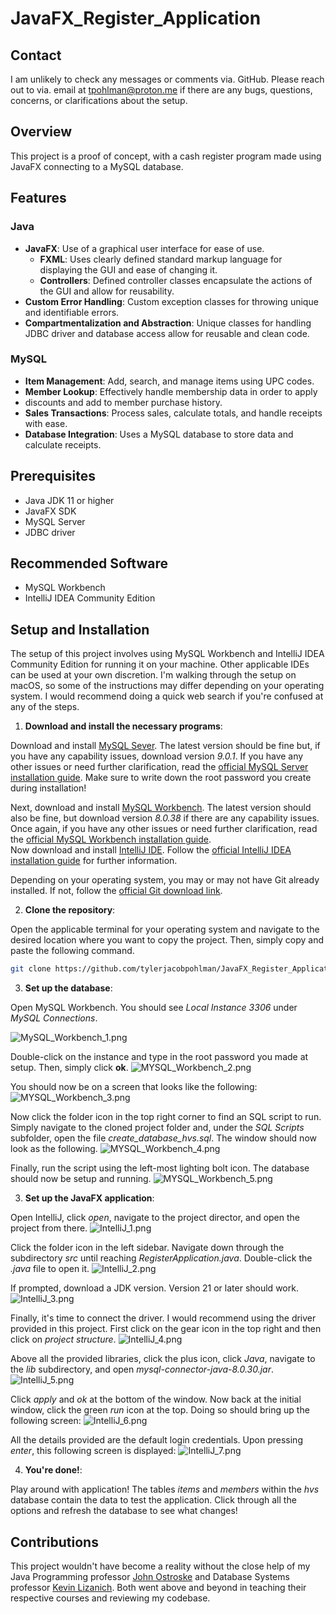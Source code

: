 # JavaFX_Register_Application

## Contact
I am unlikely to check any messages or comments via. GitHub. Please reach out to via. email
at [tpohlman@proton.me](tpohlman@proton.me) if there are any bugs, questions, concerns, or
clarifications about the setup.
## Overview
This project is a proof of concept, with a cash register program made
using JavaFX connecting to a MySQL database.

## Features
### Java
- **JavaFX**: Use of a graphical user interface for ease of use.
  - **FXML**: Uses clearly defined standard markup language for 
displaying the GUI and ease of changing it.
  - **Controllers**: Defined controller classes encapsulate the actions
of the GUI and allow for reusability.
- **Custom Error Handling**: Custom exception classes for throwing
unique and identifiable errors.
- **Compartmentalization and Abstraction**: Unique classes for handling
JDBC driver and database access allow for reusable and clean code.
### MySQL
- **Item Management**: Add, search, and manage items using UPC codes.
- **Member Lookup**: Effectively handle membership data in order to apply
- discounts and add to member purchase history.
- **Sales Transactions**: Process sales, calculate totals, and handle receipts with ease.
- **Database Integration**: Uses a MySQL database to store data and calculate receipts.

## Prerequisites
- Java JDK 11 or higher
- JavaFX SDK
- MySQL Server
- JDBC driver
## Recommended Software
- MySQL Workbench
- IntelliJ IDEA Community Edition

## Setup and Installation
The setup of this project involves using MySQL Workbench and IntelliJ IDEA Community Edition
for running it on your machine. Other applicable IDEs can be used at your own discretion. I'm 
walking through the setup on macOS, so some of the instructions may differ depending on your 
operating system. I would recommend doing a quick web search if you're confused at any of the steps.

1. **Download and install the necessary programs**:

Download and install [MySQL Sever](https://dev.mysql.com/downloads/mysql/). The latest version should be fine but, if 
you have any capability issues, download version *9.0.1*. If you have any other issues or 
need further clarification, read the [official MySQL Server installation guide](https://dev.mysql.com/doc/refman/9.0/en/installing.html).
Make sure to write down the root password you create during installation!

Next, download and install [MySQL Workbench](https://dev.mysql.com/downloads/workbench/). The latest version should also
be fine, but download version *8.0.38* if there are any capability issues. Once again, if you have any other issues or
need further clarification, read the [official MySQL Workbench installation guide](https://dev.mysql.com/doc/workbench/en/wb-installing.html).
<br />
Now download and install [IntelliJ IDE](https://www.jetbrains.com/idea/download/other.html). Follow the 
[official IntelliJ IDEA installation guide](https://www.jetbrains.com/help/idea/installation-guide.html#snap) for further
information.

Depending on your operating system, you may or may not have Git already installed. If not, follow the 
[official Git download link](https://git-scm.com/downloads).

2. **Clone the repository**:

Open the applicable terminal for your operating system and navigate to the desired location where you want to copy the
project. Then, simply copy and paste the following command.
   ```bash 
   git clone https://github.com/tylerjacobpohlman/JavaFX_Register_Application
   ```
3. **Set up the database**:

Open MySQL Workbench. You should see *Local Instance 3306* under *MySQL Connections*.

![MySQL_Workbench_1.png](Setup%20Images/MySQL_Workbench_1.png)

Double-click on the instance and type in the root password you made at setup. Then, simply click **ok**.
![MYSQL_Workbench_2.png](Setup%20Images/MYSQL_Workbench_2.png)

You should now be on a screen that looks like the following:
![MYSQL_Workbench_3.png](Setup%20Images/MYSQL_Workbench_3.png)

Now click the folder icon in the top right corner to find an SQL script to run. Simply navigate to the cloned project
folder and, under the *SQL Scripts* subfolder, open the file *create_database_hvs.sql*. The window should now look as
the following.
![MYSQL_Workbench_4.png](Setup%20Images/MYSQL_Workbench_4.png)

Finally, run the script using the left-most lighting bolt icon. The database should now be setup and running.
![MYSQL_Workbench_5.png](Setup%20Images/MYSQL_Workbench_5.png)

3. **Set up the JavaFX application**:

Open IntelliJ, click *open*, navigate to the project director, and open the project from there.
![IntelliJ_1.png](Setup%20Images/IntelliJ_1.png)

Click the folder icon in the left sidebar. Navigate down through the subdirectory *src* until reaching *RegisterApplication.java*.
Double-click the *.java* file to open it.
![IntelliJ_2.png](Setup%20Images/IntelliJ_2.png)

If prompted, download a JDK version. Version 21 or later should work.
![IntelliJ_3.png](Setup%20Images/IntelliJ_3.png)

Finally, it's time to connect the driver. I would recommend using the driver provided in this project. First click on
the gear icon in the top right and then click on *project structure*.
![IntelliJ_4.png](Setup%20Images/IntelliJ_4.png)

Above all the provided libraries, click the plus icon, click *Java*, navigate to the *lib* subdirectory, and 
open *mysql-connector-java-8.0.30.jar*.
![IntelliJ_5.png](Setup%20Images/IntelliJ_5.png)

Click *apply* and *ok* at the bottom of the window. Now back at the initial window, click the green *run* icon at the top.
Doing so should bring up the following screen:
![IntelliJ_6.png](Setup%20Images/IntelliJ_6.png)

All the details provided are the default login credentials. Upon pressing *enter*, this following screen is displayed:
![IntelliJ_7.png](Setup%20Images/IntelliJ_7.png)

4. **You're done!**:

Play around with application! The tables *items* and *members* within the *hvs* database contain the data to test the
application. Click through all the options and refresh the database to see what changes!

## Contributions

This project wouldn't have become a reality without the close help of my Java Programming professor 
[John Ostroske](https://www.linkedin.com/in/john-ostroske-1b49aa59/) and Database Systems professor 
[Kevin Lizanich](https://www.linkedin.com/in/kevin-lizanich-86442a101/). Both went above and beyond in teaching their 
respective courses and reviewing my codebase.




